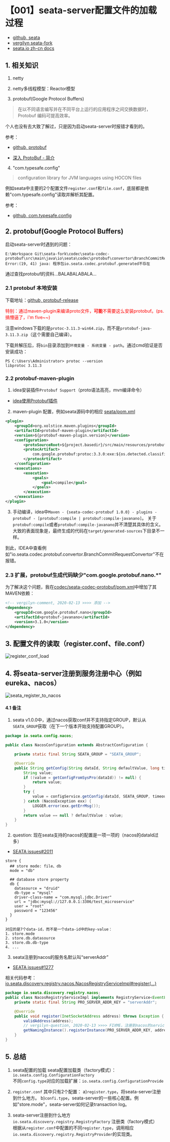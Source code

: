 # 【001】seata-server配置文件的加载过程

+ [github, seata]
+ [vergilyn seata-fork]
+ [seata.io zh-cn docs]

## 1. 相关知识
1. netty

2. netty多线程模型：Reactor模型

3. protobuf(Google Protocol Buffers)
> 在以不同语言编写并在不同平台上运行的应用程序之间交换数据时，Protobuf 编码可提高效率。

个人也没有去大致了解过，只是因为启动seata-server时报错才看到的。

参考：
+ [github, protobuf]
- [深入 ProtoBuf - 简介](https://www.jianshu.com/p/a24c88c0526a)

4. "com.typesafe.config"
> configuration library for JVM languages using HOCON files

例如seata中主要的2个配置文件`register.conf`和`file.conf`，底层都是依赖"com.typesafe.config"读取并解析其配置。

参考：
+ [github, com.typesafe.config]

## 2. protobuf(Google Protocol Buffers)
启动seata-server时遇到的问题：
```
E:\Workspace Git\seata-fork\codec\seata-codec-protobuf\src\main\java\io\seata\codec\protobuf\convertor\BranchCommitRequestConvertor.java
Error:(19, 41) java: 程序包io.seata.codec.protobuf.generated不存在
```

通过查找protobuf的资料...BALABALABALA...

### 2.1 protobuf 本地安装
下载地址：[github, protobuf-release]

<font color="red">特别：通过maven-plugin来编译proto文件，**可能**不需要这么安装protobuf。(ps. 搞懵逼了，i'm five~~)</font>

注意windows下载的是`protoc-3.11.3-win64.zip`，而不是`protobuf-java-3.11.3.zip`（这个需要自己编译）。

下载并解压后，将`bin`目录添加到`环境变量 - 系统变量 - path`。通过cmd验证是否安装成功：
```
PS C:\Users\Administrator> protoc --version
libprotoc 3.11.3
```

### 2.2  protobuf-maven-plugin
1. idea安装插件`Protobuf Support`（proto语法高亮，mvn编译命令）
- [idea使用Protobuf插件](https://www.cnblogs.com/TechSnail/p/7793813.html)

2. maven-plugin 配置，例如seata源码中的相应 [seata/pom.xml](../../pom.xml)
```XML
<plugin>
    <groupId>org.xolstice.maven.plugins</groupId>
    <artifactId>protobuf-maven-plugin</artifactId>
    <version>${protobuf-maven-plugin.version}</version>
    <configuration>
        <protoSourceRoot>${project.basedir}/src/main/resources/protobuf/io/seata/protocol/transcation/</protoSourceRoot>
        <protocArtifact>
            com.google.protobuf:protoc:3.3.0:exe:${os.detected.classifier}
        </protocArtifact>
    </configuration>
    <executions>
        <execution>
            <goals>
                <goal>compile</goal>
            </goals>
        </execution>
    </executions>
</plugin>
```

3. 手动编译，idea中`Maven - {seata-codec-protobuf 1.0.0} - plugins - protobuf - [protobuf:compile | protobuf:compile-javanano]`。
关于`protobuf:compile`或者`protobuf:compile-javanano`并不清楚其具体的含义。  
大致的表面现象是，最终生成的代码在`target/generated-sources`下目录不一样。

到此，IDEA中查看例如"io.seata.codec.protobuf.convertor.BranchCommitRequestConvertor"不在报错。

### 2.3 扩展，protobuf生成代码缺少"com.google.protobuf.nano.*"
为了解决这个问题，我在[codec/seata-codec-protobuf/pom.xml](../../codec/seata-codec-protobuf/pom.xml)中增加了其MAVEN依赖：
```xml
<!-- vergilyn-comment, 2020-02-13 >>>> 添加 -->
<dependency>
    <groupId>com.google.protobuf.nano</groupId>
    <artifactId>protobuf-javanano</artifactId>
    <version>3.1.0</version>
</dependency>
```

## 3. 配置文件的读取（register.conf、file.conf）
![register_conf_load](plant-uml/register_conf_load.png)

## 4. 将seata-server注册到服务注册中心（例如eureka、nacos）
![seata_register_to_nacos](plant-uml/seata_register_to_nacos.png)

#### 4.1 备注
1. seata v1.0.0中，通过nacos获取conf并不支持指定GROUP，默认从`SEATA_GROUP`获取（在下一个版本开始支持配置GROUP）。
```JAVA
package io.seata.config.nacos;

public class NacosConfiguration extends AbstractConfiguration {

    private static final String SEATA_GROUP = "SEATA_GROUP";

    @Override
    public String getConfig(String dataId, String defaultValue, long timeoutMills) {
        String value;
        if ((value = getConfigFromSysPro(dataId)) != null) {
            return value;
        }
        try {
            value = configService.getConfig(dataId, SEATA_GROUP, timeoutMills);
        } catch (NacosException exx) {
            LOGGER.error(exx.getErrMsg());
        }
        return value == null ? defaultValue : value;
    }
}
```


2. question: 现在seata支持的nacos的配置是一项一项的（nacos的dataId过多）
+ [SEATA issues#2011](https://github.com/seata/seata/issues/2011)

```
store {
  ## store mode: file、db
  mode = "db"

  ## database store property
  db {
    datasource = "druid"
    db-type = "mysql"
    driver-class-name = "com.mysql.jdbc.Driver"
    url = "jdbc:mysql://127.0.0.1:3306/test_microservice"
    user = "root"
    password = "123456"
  }
}

对应的是7个data-id，而不是一个data-id中的key-value：
1. store.mode
2. store.db.datasource
3. store.db.db-type
4. ...
```

3. seata注册到nacos的服务名默认叫“serverAddr”
+ [SEATA issues#1277](https://github.com/seata/seata/issues/1277)

相关代码参考：[io.seata.discovery.registry.nacos.NacosRegistryServiceImpl#register(...)](/discovery/seata-discovery-nacos/src/main/java/io/seata/discovery/registry/nacos/NacosRegistryServiceImpl.java)
```java
package io.seata.discovery.registry.nacos;
public class NacosRegistryServiceImpl implements RegistryService<EventListener> {
    private static final String PRO_SERVER_ADDR_KEY = "serverAddr";

    @Override
    public void register(InetSocketAddress address) throws Exception {
        validAddress(address);
        // vergilyn-question, 2020-02-13 >>>> FIXME，注册到nacos的serviceName始终是“serverAddr”
        getNamingInstance().registerInstance(PRO_SERVER_ADDR_KEY, address.getAddress().getHostAddress(), address.getPort(), getClusterName());
    }
}
```

## 5. 总结
1. seata配置的加载
seata配置加载类（factory模式）：`io.seata.config.ConfigurationFactory`  
不同`config.type`对应的加载扩展：`io.seata.config.ConfigurationProvide`

2. `register.conf`
其中只有2个配置：
a)`register.type`，将seata-server注册到什么地方。
b)`confi.type`，seata-server的一些核心配置。例如"store.mode"，seata-server如何记录transaction log。

3. seata-server注册到什么地方
`io.seata.discovery.registry.RegistryFactory` 注册类（factory模式）  
根据从`register.conf`中配置的不同`register.type`，调用相应`io.seata.discovery.registry.RegistryProvider`的实现类。


[seata.io zh-cn docs]: https://seata.io/zh-cn/docs/overview/what-is-seata.html
[github, seata]: https://github.com/seata/seata
[vergilyn seata-fork]: https://github.com/vergilyn/seata-fork

[github, protobuf]: https://github.com/protocolbuffers/protobuf
[github, protobuf-release]: https://github.com/protocolbuffers/protobuf/releases

[github, com.typesafe.config]: https://github.com/lightbend/config
